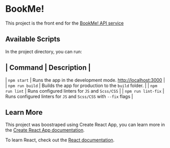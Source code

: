 # BookMe!

This project is the front end for the [BookMe! API service](https://github.com/codingAngarita/bookMe)

## Available Scripts

In the project directory, you can run:

| Command | Description |
------------------------
| `npm start` | Runs the app in the development mode. [http://localhost:3000](http://localhost:3000) |
| `npm run build` | Builds the app for production to the `build` folder. |
| `npm run lint` | Runs configured linters for `JS` and `Scss/CSS` |
| `npm run lint-fix` | Runs configured linters for `JS` and `Scss/CSS` with `--fix` flags |

## Learn More

This project was boostraped using Create React App, you can learn more in the [Create React App documentation](https://facebook.github.io/create-react-app/docs/getting-started).

To learn React, check out the [React documentation](https://reactjs.org/).
